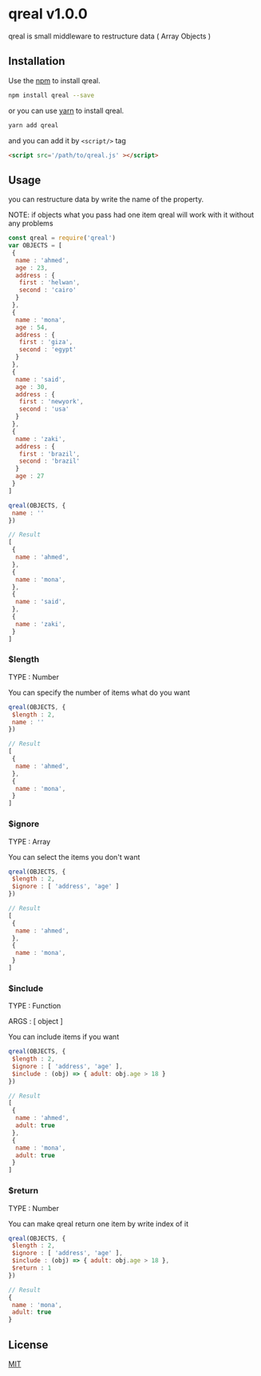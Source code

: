# qreal v1.0.0

qreal is small middleware to restructure data ( Array Objects )

## Installation

Use the [npm](https://www.npmjs.com) to install qreal.

```bash
npm install qreal --save
```
or you can use  [yarn](https://yarnpkg.com/) to install qreal.

```bash
yarn add qreal
```
and you can add it by ```<script/>``` tag

```html
<script src='/path/to/qreal.js' ></script>
```

## Usage

you can restructure data by write the name of the property.

NOTE: if objects what you pass had one item qreal will work with it without any problems

```javascript
const qreal = require('qreal')
var OBJECTS = [
 {
  name : 'ahmed',
  age : 23,
  address : {
   first : 'helwan',
   second : 'cairo'
  }
 },
 {
  name : 'mona',
  age : 54,
  address : {
   first : 'giza',
   second : 'egypt'
  }
 },
 {
  name : 'said',
  age : 30,
  address : {
   first : 'newyork',
   second : 'usa'
  }
 },
 {
  name : 'zaki',
  address : {
   first : 'brazil',
   second : 'brazil'
  }
  age : 27
 }
]

qreal(OBJECTS, {
 name : ''
})

// Result
[
 {
  name : 'ahmed',
 },
 {
  name : 'mona',
 },
 {
  name : 'said',
 },
 {
  name : 'zaki',
 }
]
```

### $length
TYPE : Number

You can specify the number of items what do you want

```javascript
qreal(OBJECTS, {
 $length : 2,
 name : ''
})

// Result
[
 {
  name : 'ahmed',
 },
 {
  name : 'mona',
 }
]
```

### $ignore
TYPE : Array

You can select the items you don't want

```javascript
qreal(OBJECTS, {
 $length : 2,
 $ignore : [ 'address', 'age' ]
})

// Result
[
 {
  name : 'ahmed',
 },
 {
  name : 'mona',
 }
]
```


### $include
TYPE : Function

ARGS : [ object ]

You can include items if you want

```javascript
qreal(OBJECTS, {
 $length : 2,
 $ignore : [ 'address', 'age' ],
 $include : (obj) => { adult: obj.age > 18 }
})

// Result
[
 {
  name : 'ahmed',
  adult: true
 },
 {
  name : 'mona',
  adult: true
 }
]
```
### $return
TYPE : Number

You can make qreal return one item by write index of it

```javascript
qreal(OBJECTS, {
 $length : 2,
 $ignore : [ 'address', 'age' ],
 $include : (obj) => { adult: obj.age > 18 },
 $return : 1
})

// Result
{
 name : 'mona',
 adult: true
}
```

## License
[MIT](https://github.com/AbrahemAlhofe/qrealjs/blob/master/LICENSE)
